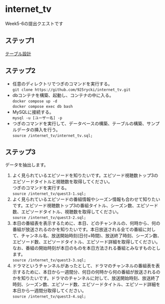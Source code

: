 # internet_tv
Week5-6の提出クエストです

## ステップ1
[テーブル設計](https://silky-emery-b0e.notion.site/1-e925c1da35fc48bd8e7ea951beb77986)

## ステップ2
- 任意のディレクトリでつぎのコマンドを実行する。  
 `git clone https://github.com/925rycki/internet_tv.git`
- dbコンテナを構築、起動し、コンテナの中に入る。  
  `docker compose up -d`   
  `docker compose exec db bash`   
- MySQLに接続する。  
  `mysql -u [ユーザー名] -p`   
- つぎのコマンドを実行して、データベースの構築、テーブルの構築、サンプルデータの挿入を行う。  
  `source /internet_tv/internet_tv.sql;`   
  
## ステップ3
データを抽出します。

1. よく見られているエピソードを知りたいです。エピソード視聴数トップ3のエピソードタイトルと視聴数を取得してください。  
つぎのコマンドを実行する。  
`source /internet_tv/quest3-1.sql;`   
2. よく見られているエピソードの番組情報やシーズン情報も合わせて知りたいです。エピソード視聴数トップ3の番組タイトル、シーズン数、エピソード数、エピソードタイトル、視聴数を取得してください。  
`source /internet_tv/quest3-2.sql;`   
3. 本日の番組表を表示するために、本日、どのチャンネルの、何時から、何の番組が放送されるのかを知りたいです。本日放送される全ての番組に対して、チャンネル名、放送開始時刻(日付+時間)、放送終了時刻、シーズン数、エピソード数、エピソードタイトル、エピソード詳細を取得してください。なお、番組の開始時刻が本日のものを本日方法される番組とみなすものとします。  
`source /internet_tv/quest3-3.sql;` 
4. ドラマというチャンネルがあったとして、ドラマのチャンネルの番組表を表示するために、本日から一週間分、何日の何時から何の番組が放送されるのかを知りたいです。ドラマのチャンネルに対して、放送開始時刻、放送終了時刻、シーズン数、エピソード数、エピソードタイトル、エピソード詳細を本日から一週間分取得してください。  
`source /internet_tv/quest3-4.sql;` 
